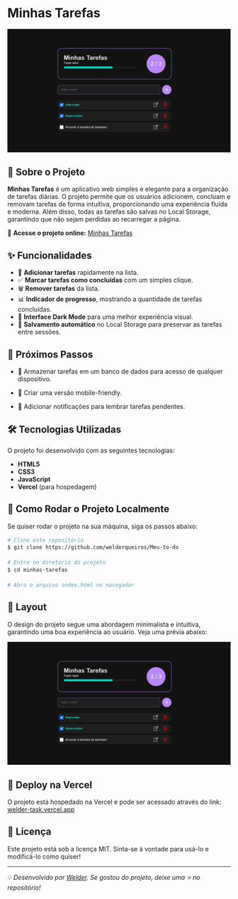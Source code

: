 # Minhas Tarefas

![Preview do Projeto](./assets/task.png)

## 📌 Sobre o Projeto

**Minhas Tarefas** é um aplicativo web simples e elegante para a organização de tarefas diárias. O projeto permite que os usuários adicionem, concluam e removam tarefas de forma intuitiva, proporcionando uma experiência fluida e moderna. Além disso, todas as tarefas são salvas no Local Storage, garantindo que não sejam perdidas ao recarregar a página.

🔗 **Acesse o projeto online:** [Minhas Tarefas](https://welder-task.vercel.app/)

## ✨ Funcionalidades

- 📌 **Adicionar tarefas** rapidamente na lista.
- ✅ **Marcar tarefas como concluídas** com um simples clique.
- 🗑️ **Remover tarefas** da lista.
- 📊 **Indicador de progresso**, mostrando a quantidade de tarefas concluídas.
- 🎨 **Interface Dark Mode** para uma melhor experiência visual.
- 💾 **Salvamento automático** no Local Storage para preservar as tarefas entre sessões.

## 🔮 Próximos Passos

- 📡 Armazenar tarefas em um banco de dados para acesso de qualquer dispositivo.

- 📱 Criar uma versão mobile-friendly.

- 🔔 Adicionar notificações para lembrar tarefas pendentes.

## 🛠️ Tecnologias Utilizadas

O projeto foi desenvolvido com as seguintes tecnologias:

- **HTML5**
- **CSS3**
- **JavaScript**
- **Vercel** (para hospedagem)

## 📂 Como Rodar o Projeto Localmente

Se quiser rodar o projeto na sua máquina, siga os passos abaixo:

```bash
# Clone este repositório
$ git clone https://github.com/welderqueiros/Meu-to-do

# Entre no diretório do projeto
$ cd minhas-tarefas

# Abra o arquivo index.html no navegador
```

## 🎨 Layout

O design do projeto segue uma abordagem minimalista e intuitiva, garantindo uma boa experiência ao usuário. Veja uma prévia abaixo:

![Preview do Projeto](./assets/task.png)

## 🚀 Deploy na Vercel

O projeto está hospedado na Vercel e pode ser acessado através do link: [welder-task.vercel.app](https://welder-task.vercel.app/)

## 📄 Licença

Este projeto está sob a licença MIT. Sinta-se à vontade para usá-lo e modificá-lo como quiser!

---

💡 *Desenvolvido por [Welder](https://github.com/welderqueiros). Se gostou do projeto, deixe uma ⭐ no repositório!*

